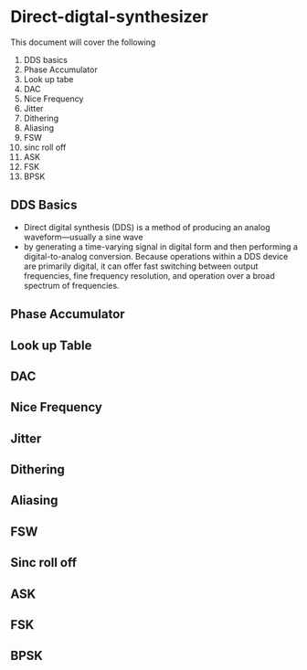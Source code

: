 # Direct-digtal-synthesizer 
This document will cover the following
1. DDS basics
2. Phase Accumulator
3. Look up tabe
4. DAC
5. Nice Frequency
6. Jitter
7. Dithering
8. Aliasing 
9. FSW
10. sinc roll off
11. ASK
12. FSK
13. BPSK
## DDS Basics
- Direct digital synthesis (DDS) is a method of producing an analog waveform—usually a sine wave
- by generating a time-varying signal in digital form and then performing a digital-to-analog conversion. Because operations within a DDS device are primarily digital, it can offer fast switching between output frequencies, fine frequency resolution, and operation over a broad spectrum of frequencies.
## Phase Accumulator
## Look up Table
## DAC
## Nice Frequency
## Jitter
## Dithering
## Aliasing
## FSW
## Sinc roll off
## ASK
## FSK
## BPSK
